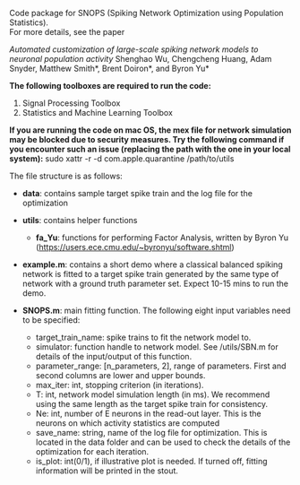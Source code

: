 Code package for SNOPS (Spiking Network Optimization using Population Statistics).  
For more details, see the paper

_Automated customization of large-scale spiking network models to neuronal population activity_    Shenghao Wu, Chengcheng Huang, Adam Snyder, Matthew Smith*, Brent Doiron*, and Byron Yu*

**The following toolboxes are required to run the code:**
1. Signal Processing Toolbox
2. Statistics and Machine Learning Toolbox

**If you are running the code on mac OS, the mex file for network simulation may be blocked due to security measures. Try the following command if you encounter such an issue (replacing the path with the one in your local system):**
sudo xattr -r -d com.apple.quarantine /path/to/utils
 

The file structure is as follows:

- **data**: contains sample target spike train and the log file for the optimization

- **utils**: contains helper functions
    - **fa_Yu**: functions for performing Factor Analysis, written by Byron Yu (https://users.ece.cmu.edu/~byronyu/software.shtml)
    
- **example.m**: contains a short demo where a classical balanced spiking network is fitted to a target spike train generated by the same type of network with a ground truth parameter set. Expect 10-15 mins to run the demo.

- **SNOPS.m**: main fitting function. The following eight input variables need to be specified:
    - target_train_name:  spike trains to fit the network model to.
    - simulator: function handle to network model. See /utils/SBN.m for details of the input/output of this function.
    - parameter_range:  [n_parameters, 2], range of parameters. First and second columns are lower and upper bounds.
    - max_iter: int, stopping criterion (in iterations).
    - T: int, network model simulation length (in ms). We recommend using the same length as the target spike train for consistency.
    - Ne: int, number of E neurons in the read-out layer. This is the neurons on which activity statistics are computed
    - save_name: string, name of the log file for optimization. This is located in the data folder and can be used to check the details of the optimization for each iteration.
    - is_plot: int(0/1), if illustrative plot is needed. If turned off, fitting information will be printed in the stout.


 
